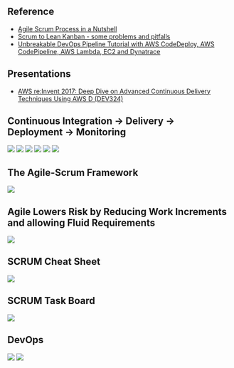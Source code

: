 ## Reference
* [Agile Scrum Process in a Nutshell](https://medium.com/@realjoselara/agile-scrum-process-in-a-nutshell-6ec32a59efb)
* [Scrum to Lean Kanban - some problems and pitfalls](https://sites.google.com/site/wicmitchell/home/scrum-to-lean-kanban---some-problems-and-pitfalls)
* [Unbreakable DevOps Pipeline Tutorial with AWS CodeDeploy, AWS CodePipeline, AWS Lambda, EC2 and Dynatrace](https://github.com/Dynatrace/AWSDevOpsTutorial)

## Presentations
* [AWS re:Invent 2017: Deep Dive on Advanced Continuous Delivery Techniques Using AWS D (DEV324)](https://www.youtube.com/watch?v=Lrrgd0Kemhw&feature=youtu.be)

## Continuous Integration -> Delivery -> Deployment -> Monitoring
![](https://github.com/geoffreylink/Projects/blob/master/01%20Continuous%20Deployment/images/ContinuousIntegrationDeliveryDeployment_04.png)
![](https://github.com/geoffreylink/Projects/blob/master/01%20Continuous%20Deployment/images/ContinuousIntegrationDeliveryDeployment_01.png)
![](https://github.com/geoffreylink/Projects/blob/master/01%20Continuous%20Deployment/images/ContinuousIntegrationDeliveryDeployment_02.png)
![](https://github.com/geoffreylink/Projects/blob/master/01%20Continuous%20Deployment/images/ContinuousIntegrationDeliveryDeployment_03.png)
![](https://github.com/geoffreylink/Projects/blob/master/01%20Continuous%20Deployment/images/ContinuousIntegrationDeliveryDeployment_05.png)
![](https://github.com/geoffreylink/Projects/blob/master/01%20Continuous%20Deployment/images/UnbreakableCloudNativePipelines.png)

## The Agile-Scrum Framework
![](https://github.com/geoffreylink/Projects/blob/master/01%20Continuous%20Deployment/images/AgileScrumFramework.png)

## Agile Lowers Risk by Reducing Work Increments and allowing Fluid Requirements
![](https://github.com/geoffreylink/Projects/blob/master/01%20Continuous%20Deployment/images/AgileLowersRisk.png)

## SCRUM Cheat Sheet
![](https://github.com/geoffreylink/Projects/blob/master/01%20Continuous%20Deployment/images/SCRUMCheatSheet.jpg)

## SCRUM Task Board
![](https://github.com/geoffreylink/Projects/blob/master/01%20Continuous%20Deployment/images/SCRUMTaskBoard.png)

## DevOps
![](https://github.com/geoffreylink/Projects/blob/master/01%20Continuous%20Deployment/images/DevOps.png)
![](https://github.com/geoffreylink/Projects/blob/master/01%20Continuous%20Deployment/images/AgileDevOps1.png)
